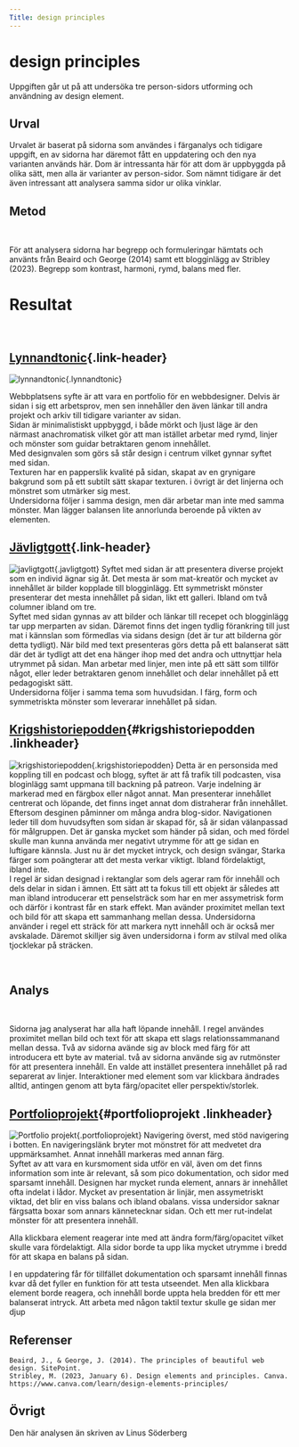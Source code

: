 ```yaml
---
Title: design principles
---
```


design principles
==========================

Uppgiften går ut på att undersöka tre person-sidors utforming och användning av design element.

Urval
-----------------------

Urvalet är baserat på sidorna som användes i färganalys och tidigare uppgift, en av sidorna har däremot fått en uppdatering och den nya varianten används här. Dom är intressanta här för att dom är uppbyggda på olika sätt, men alla är varianter av person-sidor. Som nämnt tidigare är det även intressant att analysera samma sidor ur olika vinklar.


Metod
-----------------------
</br>

För att analysera sidorna har begrepp och formuleringar hämtats och använts från Beaird och George (2014) samt  ett blogginlägg av Stribley (2023). Begrepp som kontrast, harmoni, rymd, balans med fler.

Resultat  
======================
</br>  
  
[Lynnandtonic](https://lynnandtonic.com/){.link-header}
-----------------------  

![lynnandtonic](image/lynnandtonicnew.jpg?width=300&height=300&q=70){.lynnandtonic}
</br>

Webbplatsens syfte är att vara en portfolio för en webbdesigner. Delvis är sidan i sig ett arbetsprov, men sen innehåller den även länkar till andra projekt och arkiv till tidigare varianter av sidan.  
Sidan är minimalistiskt uppbyggd, i både mörkt och ljust läge är den närmast anachromatisk vilket gör att man istället arbetar med rymd, linjer och mönster som guidar betraktaren genom innehållet.  
Med designvalen som görs så står design i centrum vilket gynnar syftet med sidan.  
Texturen har en papperslik kvalité på sidan, skapat av en grynigare bakgrund som på ett subtilt sätt skapar texturen. i övrigt är det linjerna och mönstret som utmärker sig mest.  
Undersidorna följer i samma design, men där arbetar man inte med samma mönster. Man lägger balansen lite annorlunda beroende på vikten av elementen.  

[Jävligtgott](https://javligtgott.se/){.link-header}
----------------------- 

![javligtgott](image/javligtgottv2.jpg?width=300&height=300&q=70){.javligtgott}
Syftet med sidan är att presentera diverse projekt som en individ ägnar sig åt. Det mesta är som mat-kreatör och mycket av innehållet är bilder kopplade till blogginlägg.
Ett symmetriskt mönster presenterar det mesta innehållet på sidan, likt ett galleri. Ibland om två columner ibland om tre.  
Syftet med sidan gynnas av att bilder och länkar till recepet och blogginlägg tar upp merparten av sidan. Däremot finns det ingen tydlig förankring till just mat i kännslan som förmedlas via sidans design (det är tur att bilderna gör detta tydligt).
När bild med text presenteras görs detta på ett balanserat sätt där det är tydligt att det ena hänger ihop med det andra och uttnyttjar hela utrymmet på sidan. Man arbetar med linjer, men inte på ett sätt som tillför något, eller leder betraktaren genom innehållet och delar innehållet på ett pedagogiskt sätt.  
Undersidorna följer i samma tema som huvudsidan. I färg, form och symmetriskta mönster som leverarar innehållet på sidan.

[Krigshistoriepodden](https://www.krigshistoriepodden.com/){#krigshistoriepodden .linkheader}
----------------------- 

![krigshistoriepodden](image/krigshistoriepoddenv2.jpg?width=300&height=300&q=70){.krigshistoriepodden}
Detta är en personsida med koppling till en podcast och blogg, syftet är att få trafik till podcasten, visa bloginlägg samt uppmana till backning på patreon.
Varje indelning är markerad med en färgbox eller något annat. Man presenterar innehållet centrerat och löpande, det finns inget annat dom distraherar från innehållet.
Eftersom desginen påminner om många andra blog-sidor. Navigationen leder till dom huvudsyften som sidan är skapad för, så är sidan välanpassad för målgruppen. Det är ganska mycket som händer på sidan, och med fördel skulle man kunna använda mer negativt utrymme för att ge sidan en luftigare kännsla. Just nu är det mycket intryck, och design svängar, Starka färger som poängterar att det mesta verkar viktigt. Ibland fördelaktigt, ibland inte.  
I regel är sidan designad i rektanglar som dels agerar ram för innehåll och dels delar in sidan i ämnen. Ett sätt att ta fokus till ett objekt är således att man ibland introducerar ett penselsträck som har en mer assymetrisk form och därför i kontrast får en stark effekt. Man avänder proximitet mellan text och bild för att skapa ett sammanhang mellan dessa. 
Undersidorna använder i regel ett sträck för att markera nytt innehåll och är också mer avskalade. Däremot skilljer sig även undersidorna i form av stilval med olika tjocklekar på sträcken.   

</br>

Analys
-----------------------
</br>

Sidorna jag analyserat har alla haft löpande innehåll. I regel användes proximitet mellan bild och text för att skapa ett slags relationssammanand mellan dessa. Två av sidorna avände sig av block med färg för att introducera ett byte av material. två av sidorna använde sig av rutmönster för att presentera innehåll. En valde att instället presentera innehållet på rad separerat av linjer. Interaktioner med element som var klickbara ändrades alltid, antingen genom att byta färg/opacitet eller perspektiv/storlek.  

[Portfolioprojekt](http://www.student.bth.se/~lisb21/dbwebb-kurser/design/me/portfolio/gallery){#portfolioprojekt .linkheader}
----------------------- 

![Portfolio projekt](image/portpage.jpg?width=300&height=300&q=70){.portfolioprojekt}
Navigering överst, med stöd navigering i botten. En navigeringslänk bryter mot mönstret för att medvetet dra uppmärksamhet. Annat innehåll markeras med annan färg.  
Syftet av att vara en kursmoment sida utför en väl, även om det finns information som inte är relevant, så som pico dokumentation, och sidor med sparsamt innehåll.
Designen har mycket runda element, annars är innehållet ofta indelat i lådor. Mycket av presentation är linjär, men assymetriskt viktad, det blir en viss balans och ibland obalans.
vissa undersidor saknar färgsatta boxar som annars kännetecknar sidan. Och ett mer rut-indelat mönster för att presentera innehåll. 

Alla klickbara element reagerar inte med att ändra form/färg/opacitet vilket skulle vara fördelaktigt. Alla sidor borde ta upp lika mycket utrymme i bredd för att skapa en balans på sidan. 

I en uppdatering får för tillfället dokumentation och sparsamt innehåll finnas kvar då det fyller en funktion för att testa utseendet. Men alla klickbara element borde reagera, och innehåll borde uppta hela bredden för ett mer balanserat intryck. Att arbeta med någon taktil textur skulle ge sidan mer djup


Referenser
-----------------------

    Beaird, J., & George, J. (2014). The principles of beautiful web design. SitePoint.  
    Stribley, M. (2023, January 6). Design elements and principles. Canva. https://www.canva.com/learn/design-elements-principles/  
    

Övrigt
-----------------------

Den här analysen än skriven av Linus Söderberg